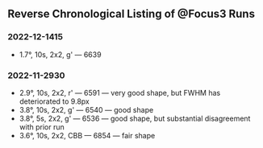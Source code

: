 ## Reverse Chronological Listing of @Focus3 Runs

### 2022-12-1415

* 1.7&deg;, 10s, 2x2, g' &mdash; 6639

### 2022-11-2930

* 2.9&deg;, 10s, 2x2, r' &mdash; 6591 &mdash; very good shape, but FWHM has deteriorated to 9.8px
* 3.8&deg;, 10s, 2x2, g' &mdash; 6540 &mdash; good shape
* 3.8&deg;, 5s, 2x2, g' &mdash; 6536 &mdash; good shape, but substantial disagreement with prior run
* 3.6&deg;, 10s, 2x2, CBB &mdash; 6854 &mdash; fair shape
